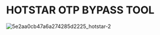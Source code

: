 # HOTSTAR OTP BYPASS TOOL
![5e2aa0cb47a6a274285d2225_hotstar-2](https://user-images.githubusercontent.com/55870659/76422457-9cbd4b80-637b-11ea-8eb7-9dc3cd799d99.png)
